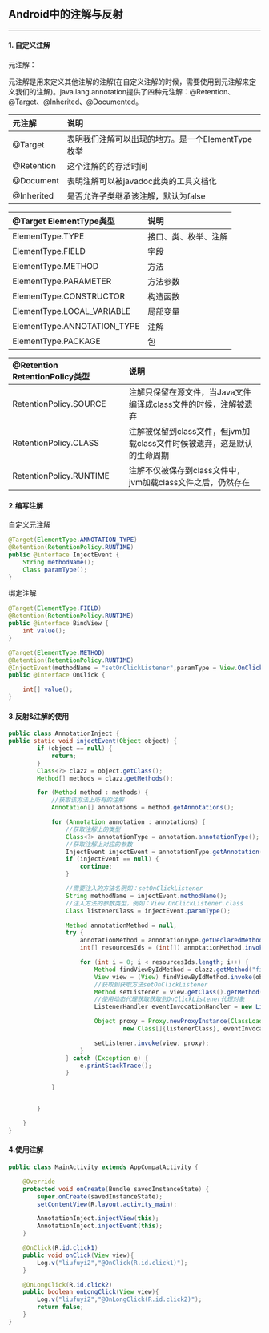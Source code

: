 ## Android中的注解与反射

--------
#### 1. 自定义注解
元注解：

元注解是用来定义其他注解的注解(在自定义注解的时候，需要使用到元注解来定义我们的注解)。java.lang.annotation提供了四种元注解：@Retention、 @Target、@Inherited、@Documented。

| 元注解 | 说明 |
| :-----| :---- |
| @Target | 表明我们注解可以出现的地方。是一个ElementType枚举 |
| @Retention | 这个注解的的存活时间 |
| @Document | 表明注解可以被javadoc此类的工具文档化 |
| @Inherited | 是否允许子类继承该注解，默认为false |


| @Target ElementType类型 | 说明 |
| :-----| :---- |
| ElementType.TYPE | 接口、类、枚举、注解 |
| ElementType.FIELD  |  字段  |
| ElementType.METHOD |  方法  |
| ElementType.PARAMETER  | 方法参数 |
| ElementType.CONSTRUCTOR | 构造函数 |
| ElementType.LOCAL_VARIABLE | 局部变量 |
| ElementType.ANNOTATION_TYPE | 注解 |
| ElementType.PACKAGE | 包 |



| @Retention RetentionPolicy类型  | 说明 |
| :-----| :---- |
| RetentionPolicy.SOURCE | 注解只保留在源文件，当Java文件编译成class文件的时候，注解被遗弃 |
| RetentionPolicy.CLASS  | 注解被保留到class文件，但jvm加载class文件时候被遗弃，这是默认的生命周期 |
| RetentionPolicy.RUNTIME | 注解不仅被保存到class文件中，jvm加载class文件之后，仍然存在 |


#### 2.编写注解

自定义元注解
```java
@Target(ElementType.ANNOTATION_TYPE)
@Retention(RetentionPolicy.RUNTIME)
public @interface InjectEvent {
    String methodName();
    Class paramType();
}
```

绑定注解
```java
@Target(ElementType.FIELD)
@Retention(RetentionPolicy.RUNTIME)
public @interface BindView {
    int value();
}
```

```java
@Target(ElementType.METHOD)
@Retention(RetentionPolicy.RUNTIME)
@InjectEvent(methodName = "setOnClickListener",paramType = View.OnClickListener.class)
public @interface OnClick {

    int[] value();
}
```


#### 3.反射&注解的使用  

```java
public class AnnotationInject {
public static void injectEvent(Object object) {
        if (object == null) {
            return;
        }
        Class<?> clazz = object.getClass();
        Method[] methods = clazz.getMethods();

        for (Method method : methods) {
            //获取该方法上所有的注解
            Annotation[] annotations = method.getAnnotations();

            for (Annotation annotation : annotations) {
                //获取注解上的类型
                Class<?> annotationType = annotation.annotationType();
                //获取注解上对应的参数
                InjectEvent injectEvent = annotationType.getAnnotation(InjectEvent.class);
                if (injectEvent == null) {
                    continue;
                }

                //需要注入的方法名例如：setOnClickListener
                String methodName = injectEvent.methodName();
                //注入方法的参数类型，例如：View.OnClickListener.class
                Class listenerClass = injectEvent.paramType();

                Method annotationMethod = null;
                try {
                    annotationMethod = annotationType.getDeclaredMethod("value");
                    int[] resourcesIds = (int[]) annotationMethod.invoke(annotation);

                    for (int i = 0; i < resourcesIds.length; i++) {
                        Method findViewByIdMethod = clazz.getMethod("findViewById", int.class);
                        View view = (View) findViewByIdMethod.invoke(object, resourcesIds[i]);
                        //获取到获取方法setOnClickListener
                        Method setListener = view.getClass().getMethod(methodName, listenerClass);
                        //使用动态代理获取获取到OnClickListener代理对象
                        ListenerHandler eventInvocationHandler = new ListenerHandler(object, method);

                        Object proxy = Proxy.newProxyInstance(ClassLoader.getSystemClassLoader(),
                                new Class[]{listenerClass}, eventInvocationHandler);

                        setListener.invoke(view, proxy);
                    }
                } catch (Exception e) {
                    e.printStackTrace();
                }

            }


        }

    }
}
```


#### 4.使用注解

```java
public class MainActivity extends AppCompatActivity {

    @Override
    protected void onCreate(Bundle savedInstanceState) {
        super.onCreate(savedInstanceState);
        setContentView(R.layout.activity_main);

        AnnotationInject.injectView(this);
        AnnotationInject.injectEvent(this);
    }

    @OnClick(R.id.click1)
    public void onClick(View view){
        Log.v("liufuyi2","@OnClick(R.id.click1)");
    }

    @OnLongClick(R.id.click2)
    public boolean onLongClick(View view){
        Log.v("liufuyi2","@OnLongClick(R.id.click2)");
        return false;
    }
}
```
